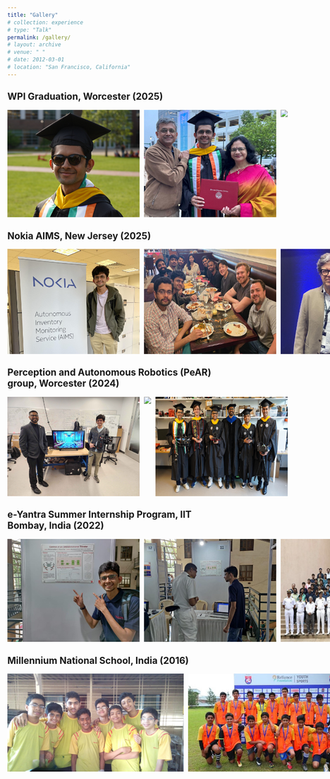 ```yaml
---
title: "Gallery"
# collection: experience
# type: "Talk"
permalink: /gallery/
# layout: archive
# venue: " "
# date: 2012-03-01
# location: "San Francisco, California"
---
```


## WPI Graduation, Worcester (2025)

<!-- <div style="display: inline-block;">
  <img src="/images/gallery/grad1_crop.JPG" width="300" />
  <img src="/images/gallery/grad2.JPG" width="300" />
  <img src="/images/gallery/grad3.jpg" width="300" />
</div> -->

<div style="display: flex;">
  <img src="/images/gallery/grad1_crop.JPG" width="300" style="margin-right: 10px;" />
  <img src="/images/gallery/grad2_crop.JPG" width="300" style="margin-right: 10px;" />
  <img src="/images/gallery/grad3.jpg" width="300" style="margin-right: 10px;" />
</div>

## Nokia AIMS, New Jersey (2025)

<!-- <div style="display: inline-block;">
  <!-- <img src="/images/gallery/nokia_entrance.jpeg" width="270" style="margin-right: 10px;" />
  <img src="/images/gallery/aims.jpg" width="300" />
  <img src="/images/gallery/aims_team.JPG" width="300" />
  <img src="/images/gallery/yann_cropped.jpg" width="300" />
</div> -->

<div style="display: flex;">
  <img src="/images/gallery/aims.jpg" width="300" style="margin-right: 10px;" />
  <img src="/images/gallery/aims_team_crop.JPG" width="300" style="margin-right: 10px;" />
  <img src="/images/gallery/yann_cropped.jpg" width="300" style="margin-right: 10px;" />
</div>

## Perception and Autonomous Robotics (PeAR) group, Worcester (2024)

<div style="display: flex;">
  <img src="/images/gallery/with_prof.jpeg" width="300" style="margin-right: 10px;" />
  <!-- <img src="/images/gallery/team2.jpg" width="300" /> -->
  <img src="/images/gallery/capstone2.JPG" width="300" style="margin-right: 10px;" />
  <img src="/images/gallery/grad_pear.jpg" width="300" style="margin-right: 10px;" />

</div>

<!-- ## Robotics capstone project presentation, Worcester (2024)

<div style="display: flex;">
  <img src="/images/gallery/capstone3.png" width="300" style="margin-right: 10px;" />
  <img src="/images/gallery/capstone2.JPG" width="300" style="margin-right: 10px;" />
</div> -->

<!-- ## Worcester Polytechnic Institute (WPI), Worcester (2023)

<div style="display: flex;">
  <img src="/images/gallery/wpi.jpg" width="300" style="margin-right: 10px;" />
  <!-- <img src="/images/gallery/wpi_gompei.jpg" width="300" style="margin-right: 10px;" />
  <img src="/images/gallery/wpi_gompei2.jpg" width="300" />
</div> -->

## e-Yantra Summer Internship Program, IIT Bombay, India (2022)

<div style="display: flex;">
  <img src="/images/gallery/eysip1.jpg" width="300" style="margin-right: 10px;" />
  <img src="/images/gallery/eysip3.jpg" width="300" style="margin-right: 10px;" />
  <img src="/images/gallery/eysip4.jpg" width="300" style="margin-right: 10px;" />
</div>

<!-- ## Project MANAS, Manipal Institute of Technology, India (2021)

<div style="display: flex;">
  <!-- <img src="/images/gallery/manas3.JPG" width="300" style="margin-right: 10px;" />
  <img src="/images/gallery/manas2.jpg" width="300" style="margin-right: 10px;" />
  <img src="/images/gallery/manas.JPG" width="300" />
</div> -->

## Millennium National School, India (2016)

<div style="display: flex;">
  <img src="/images/gallery/mns1.jpg" width="400" style="margin-right: 10px;" />
  <img src="/images/gallery/mns2.JPG" width="400" style="margin-right: 10px;" />
</div>




